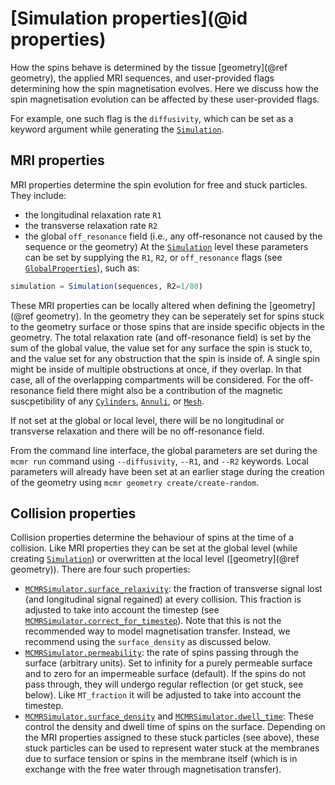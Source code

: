 # [Simulation properties](@id properties)
How the spins behave is determined by the tissue [geometry](@ref geometry), the applied MRI sequences, and user-provided flags determining how the spin magnetisation evolves. Here we discuss how the spin magnetisation evolution can be affected by these user-provided flags.

For example, one such flag is the `diffusivity`, which can be set as a keyword argument while generating the [`Simulation`](@ref).
## MRI properties
MRI properties determine the spin evolution for free and stuck particles. They include:
- the longitudinal relaxation rate `R1`
- the transverse relaxation rate `R2`
- the global `off_resonance` field (i.e., any off-resonance not caused by the sequence or the geometry)
At the [`Simulation`](@ref) level these parameters can be set by supplying the `R1`, `R2`, or `off_resonance` flags (see [`GlobalProperties`](@ref)), such as:
```julia
simulation = Simulation(sequences, R2=1/80)
```
These MRI properties can be locally altered when defining the [geometry](@ref geometry). In the geometry they can be seperately set for spins stuck to the geometry surface or those spins that are inside specific objects in the geometry. The total relaxation rate (and off-resonance field) is set by the sum of the global value, the value set for any surface the spin is stuck to, and the value set for any obstruction that the spin is inside of. A single spin might be inside of multiple obstructions at once, if they overlap. In that case, all of the overlapping compartments will be considered. For the off-resonance field there might also be a contribution of the magnetic suscpetibility of any [`Cylinders`](@ref), [`Annuli`](@ref), or [`Mesh`](@ref).

If not set at the global or local level, there will be no longitudinal or transverse relaxation and there will be no off-resonance field.

From the command line interface, the global parameters are set during the `mcmr run` command using `--diffusivity`, `--R1`, and `--R2` keywords.
Local parameters will already have been set at an earlier stage during the creation of the geometry using `mcmr geometry create/create-random`.

## Collision properties
Collision properties determine the behaviour of spins at the time of a collision. Like MRI properties they can be set at the global level (while creating [`Simulation`](@ref)) or overwritten at the local level ([geometry](@ref geometry)). There are four such properties:
- [`MCMRSimulator.surface_relaxivity`](@ref): the fraction of transverse signal lost (and longitudinal signal regained) at every collision. This fraction is adjusted to take into account the timestep (see [`MCMRSimulator.correct_for_timestep`](@ref)). Note that this is not the recommended way to model magnetisation transfer. Instead, we recommend using the `surface_density` as discussed below.
- [`MCMRSimulator.permeability`](@ref): the rate of spins passing through the surface (arbitrary units). Set to infinity for a purely permeable surface and to zero for an impermeable surface (default). If the spins do not pass through, they will undergo regular reflection (or get stuck, see below). Like `MT_fraction` it will be adjusted to take into account the timestep.
- [`MCMRSimulator.surface_density`](@ref) and [`MCMRSimulator.dwell_time`](@ref): These control the density and dwell time of spins on the surface. Depending on the MRI properties assigned to these stuck particles (see above), these stuck particles can be used to represent water stuck at the membranes due to surface tension or spins in the membrane itself (which is in exchange with the free water through magnetisation transfer).

